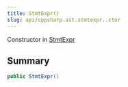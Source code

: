 ```yaml
---
title: StmtExpr()
slug: api/cppsharp.ast.stmtexpr..ctor
---
```

Constructor in [StmtExpr](/api/cppsharp/ast/stmtexpr)

## Summary



```csharp
public StmtExpr()
```

